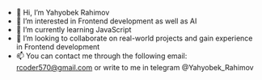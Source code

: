 - 👋 Hi, I’m Yahyobek Rahimov
- 👀 I’m interested in Frontend development as well as AI
- 🌱 I’m currently learning JavaScript
- 💞️ I’m looking to collaborate on real-world projects and gain experience in Frontend development
- 📫 You can contact me through the following email:
rcoder570@gmail.com or write to me in telegram @Yahyobek_Rahimov
